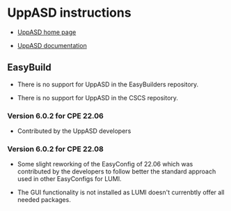 # UppASD instructions

  * [UppASD home page](https://github.com/UppASD/UppASD)
  
  * [UppASD documentation](https://uppasd.github.io/UppASD-manual/)


## EasyBuild

  * There is no support for UppASD in the EasyBuilders repository.

  * There is no support for UppASD in the CSCS repository.


### Version 6.0.2 for CPE 22.06

  * Contributed by the UppASD developers
  

### Version 6.0.2 for CPE 22.08

  * Some slight reworking of the EasyConfig of 22.06 which was contributed
    by the developers to follow better the standard approach used in other
    EasyConfigs for LUMI.
    
  * The GUI functionality is not installed as LUMI doesn't currenbtly offer
    all needed packages.
